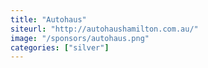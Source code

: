```yaml
---
title: "Autohaus"
siteurl: "http://autohaushamilton.com.au/"
image: "/sponsors/autohaus.png"
categories: ["silver"]
---
```



